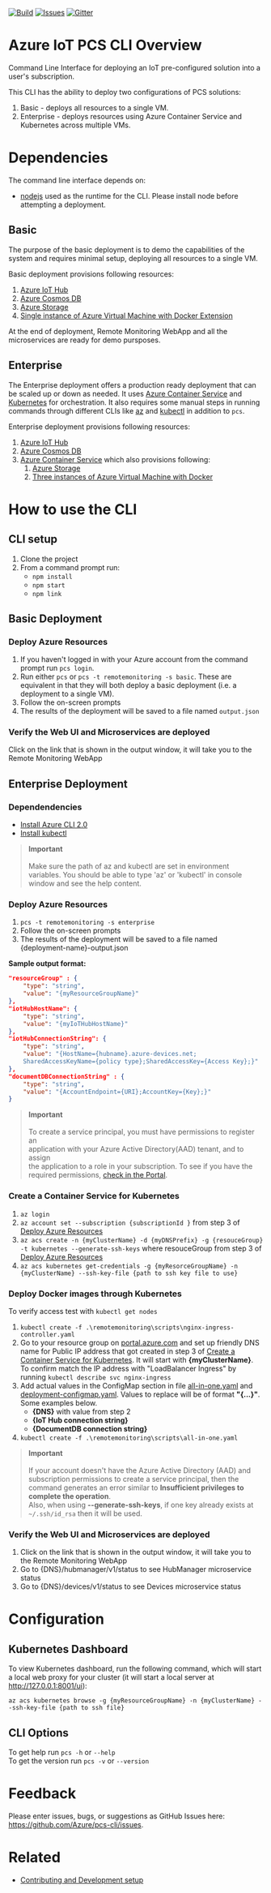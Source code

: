 [![Build][build-badge]][build-url]
[![Issues][issues-badge]][issues-url]
[![Gitter][gitter-badge]][gitter-url]

Azure IoT PCS CLI Overview
==========================

Command Line Interface for deploying an IoT pre-configured solution into a
user's subscription.

This CLI has the ability to deploy two configurations of PCS solutions:

1. Basic - deploys all resources to a single VM.
2. Enterprise - deploys resources using Azure Container Service and Kubernetes across multiple VMs.

Dependencies
============
The command line interface depends on:

* [nodejs](https://nodejs.org/en/) used as the runtime for the CLI.  Please install node before attempting a deployment.

## Basic

The purpose of the basic deployment is to demo the capabilities of the system
and requires minimal setup, deploying all resources to a single VM.

Basic deployment provisions following resources:

1. [Azure IoT Hub](https://azure.microsoft.com/en-us/services/iot-hub/)
2. [Azure Cosmos DB](https://docs.microsoft.com/en-us/azure/cosmos-db/create-documentdb-dotnet)
3. [Azure Storage](https://azure.microsoft.com/en-us/services/storage/)
4. [Single instance of Azure Virtual Machine with Docker Extension](https://azure.microsoft.com/en-us/services/virtual-machines/)

At the end of deployment, Remote Monitoring WebApp and all the microservices
are ready for demo pursposes.

## Enterprise

The Enterprise deployment offers a production ready deployment that can be
scaled up or down as needed. It uses
[Azure Container Service](https://azure.microsoft.com/en-us/services/container-service/)
and [Kubernetes](https://kubernetes.io/) for orchestration. It also requires
some manual steps in running commands through different CLIs like
[az](https://docs.microsoft.com/en-us/cli/azure/install-azure-cli) and
[kubectl](https://docs.microsoft.com/en-us/cli/azure/install-azure-cli)
in addition to ```pcs```.

Enterprise deployment provisions following resources:

1. [Azure IoT Hub](https://azure.microsoft.com/en-us/services/iot-hub/)
2. [Azure Cosmos DB](https://docs.microsoft.com/en-us/azure/cosmos-db/create-documentdb-dotnet)
3. [Azure Container Service](https://azure.microsoft.com/en-us/services/container-service/)
   which also provisions following:
   1. [Azure Storage](https://azure.microsoft.com/en-us/services/storage/)
   2. [Three instances of Azure Virtual Machine with Docker](https://azure.microsoft.com/en-us/services/virtual-machines/)

How to use the CLI
==================

## CLI setup

1. Clone the project
1. From a command prompt run: 
    - `npm install` 
    - `npm start`
    - `npm link`

## Basic Deployment

### Deploy Azure Resources

1. If you haven't logged in with your Azure account from the command prompt run `pcs login`.
1. Run either `pcs` or `pcs -t remotemonitoring -s basic`.  These are equivalent in that they will both deploy a basic deployment (i.e. a deployment to a single VM).
1. Follow the on-screen prompts
1. The results of the deployment will be saved to a file named `output.json`

### Verify the Web UI and Microservices are deployed

Click on the link that is shown in the output window, it will take you to
the Remote Monitoring WebApp

## Enterprise Deployment

### Dependendencies

- [Install Azure CLI 2.0](https://docs.microsoft.com/en-us/cli/azure/install-azure-cli)
- [Install kubectl](https://kubernetes.io/docs/tasks/tools/install-kubectl/)

> **Important** \
\
Make sure the path of az and kubectl are set in environment variables.
You should be able to type 'az' or 'kubectl' in console window and see
the help content.

### Deploy Azure Resources

1. `pcs -t remotemonitoring -s enterprise`
2. Follow the on-screen prompts
3. The results of the deployment will be saved to a file named {deployment-name}-output.json 

**Sample output format:**
```json
"resourceGroup" : {
    "type": "string",
    "value": "{myResourceGroupName}"
},
"iotHubHostName": {
    "type": "string",
    "value": "{myIoTHubHostName}"
},
"iotHubConnectionString": {
    "type": "string",
    "value": "{HostName={hubname}.azure-devices.net;
    SharedAccessKeyName={policy type};SharedAccessKey={Access Key};}"
},
"documentDBConnectionString" : {
    "type": "string",
    "value": "{AccountEndpoint={URI};AccountKey={Key};}"
}
```

> **Important** \
\
To create a service principal, you must have permissions to register an \
application with your Azure Active Directory(AAD) tenant, and to assign \
the application to a role in your subscription. To see if you have the \
required permissions, [check in the Portal](https://docs.microsoft.com/en-us/azure/azure-resource-manager/resource-group-create-service-principal-portal#required-permissions).

### Create a Container Service for Kubernetes

1. `az login`
2. `az account set --subscription {subscriptionId }` from step 3 of
   [Deploy Azure Resources](README.md#deploy-azure-resources-1)
3. `az acs create -n {myClusterName} -d {myDNSPrefix} -g {resouceGroup} -t kubernetes --generate-ssh-keys`
   where resouceGroup from step 3 of
   [Deploy Azure Resources](README.md#deploy-azure-resources-1)
4. `az acs kubernetes get-credentials -g {myResorceGroupName} -n {myClusterName} --ssh-key-file {path to ssh key file to use}`

### Deploy Docker images through Kubernetes

To verify access test with `kubectl get nodes`

1. `kubectl create -f .\remotemonitoring\scripts\nginx-ingress-controller.yaml`
2. Go to your resource group on [portal.azure.com](http://portal.azure.com)
   and set up friendly DNS name for Public IP address that got created in
   step 3 of
   [Create a Container Service for Kubernetes](README.md#create-a-container-service-for-kubernetes).
   It will start with **{myClusterName}**. To confirm match the IP address
   with "LoadBalancer Ingress" by running `kubectl describe svc nginx-ingress`
3. Add actual values in the ConfigMap section in file
   [all-in-one.yaml](https://github.com/Azure/pcs-cli/blob/master/remotemonitoring/scripts/all-in-one.yaml)
   and
   [deployment-configmap.yaml](https://github.com/Azure/pcs-cli/blob/master/remotemonitoring/scripts/individual/deployment-configmap.yaml).
   Values to replace will be of format **"{...}"**. Some examples below.
    * **{DNS}** with value from step 2
    * **{IoT Hub connection string}**
    * **{DocumentDB connection string}**
4. `kubectl create -f .\remotemonitoring\scripts\all-in-one.yaml`

> **Important** \
\
If your account doesn't have the Azure Active Directory (AAD) and subscription
permissions to create a service principal, then the command generates an error
similar to **Insufficient privileges to complete the operation**. \
Also, when using **--generate-ssh-keys**, if one key already exists at
`~/.ssh/id_rsa` then it will be used.

### Verify the Web UI and Microservices are deployed

1. Click on the link that is shown in the output window, it will take you to
   the Remote Monitoring WebApp
2. Go to {DNS}/hubmanager/v1/status to see HubManager microservice status
3. Go to {DNS}/devices/v1/status to see Devices microservice status

Configuration
=============

## Kubernetes Dashboard

To view Kubernetes dashboard, run the following command, which will start a local
web proxy for your cluster (it will start a local server at http://127.0.0.1:8001/ui):

`az acs kubernetes browse -g {myResourceGroupName} -n {myClusterName} --ssh-key-file {path to ssh file}`

## CLI Options

To get help run `pcs -h` or `--help` \
To get the version run `pcs -v` or `--version`

Feedback
========

Please enter issues, bugs, or suggestions as GitHub Issues here: https://github.com/Azure/pcs-cli/issues.

Related
=======

* [Contributing and Development setup](CONTRIBUTING.md)


[build-badge]: https://img.shields.io/travis/Azure/iot-pcs-cli.svg
[build-url]: https://travis-ci.com/Azure/iot-pcs-cli
[issues-badge]: https://img.shields.io/github/issues/azure/iot-pcs-cli.svg
[issues-url]: https://github.com/azure/iot-pcs-cli/issues
[gitter-badge]: https://img.shields.io/gitter/room/azure/iot-pcs.js.svg
[gitter-url]: https://gitter.im/azure/iot-pcs
